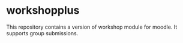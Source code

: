 # workshopplus
This repository contains a version of workshop module for moodle. It supports group submissions.
